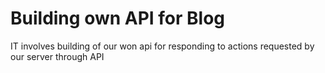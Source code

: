 # Building own API for Blog
 IT involves building of our won api for responding to actions requested by our server through API
